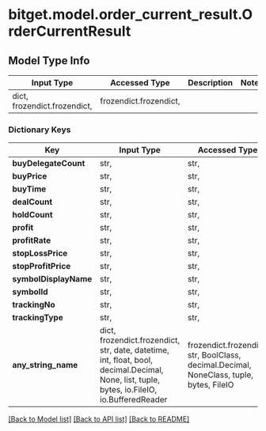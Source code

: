 # bitget.model.order_current_result.OrderCurrentResult

## Model Type Info
Input Type | Accessed Type | Description | Notes
------------ | ------------- | ------------- | -------------
dict, frozendict.frozendict,  | frozendict.frozendict,  |  | 

### Dictionary Keys
Key | Input Type | Accessed Type | Description | Notes
------------ | ------------- | ------------- | ------------- | -------------
**buyDelegateCount** | str,  | str,  |  | [optional] 
**buyPrice** | str,  | str,  |  | [optional] 
**buyTime** | str,  | str,  |  | [optional] 
**dealCount** | str,  | str,  |  | [optional] 
**holdCount** | str,  | str,  |  | [optional] 
**profit** | str,  | str,  |  | [optional] 
**profitRate** | str,  | str,  |  | [optional] 
**stopLossPrice** | str,  | str,  |  | [optional] 
**stopProfitPrice** | str,  | str,  |  | [optional] 
**symbolDisplayName** | str,  | str,  |  | [optional] 
**symbolId** | str,  | str,  |  | [optional] 
**trackingNo** | str,  | str,  |  | [optional] 
**trackingType** | str,  | str,  |  | [optional] 
**any_string_name** | dict, frozendict.frozendict, str, date, datetime, int, float, bool, decimal.Decimal, None, list, tuple, bytes, io.FileIO, io.BufferedReader | frozendict.frozendict, str, BoolClass, decimal.Decimal, NoneClass, tuple, bytes, FileIO | any string name can be used but the value must be the correct type | [optional]

[[Back to Model list]](../../README.md#documentation-for-models) [[Back to API list]](../../README.md#documentation-for-api-endpoints) [[Back to README]](../../README.md)

